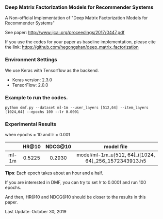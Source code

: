 ### Deep Matrix Factorization Models for Recommender Systems

A Non-official Implementation of "Deep Matrix Factorization Models for Recommender Systems"

See paper: http://www.ijcai.org/proceedings/2017/0447.pdf

If you use the codes for your paper as baseline implementation, please cite the link: https://github.com/hegongshan/deep_matrix_factorization 

### Environment Settings

We use Keras with Tensorflow as the backend.

- Keras version: 2.3.0
- TensorFlow: 2.0.0 

### Example to run the codes.

```
python dmf.py --dataset ml-1m --user_layers [512,64] --item_layers [1024,64] --epochs 100 --lr 0.0001
```

### Experimental Results
when epochs = 10 and lr = 0.001

|        | HR@10  | NDCG@10 | model file                                            |
|:------:|:------:|:-------:|:-----------------------------------------------------:|
| ml-1m  | 0.5225 | 0.2930  | model/ml-1m_u[512, 64]_i[1024, 64]_256_1572343913.h5  |   

**Tips**: Each epoch takes about an hour and a half.

If you are interested in DMF, you can try to set *lr* to 0.0001 and run 100 epochs. 

And then, HR@10 and NDCG@10 should be closer to the results in this paper.

Last Update: October 30, 2019 